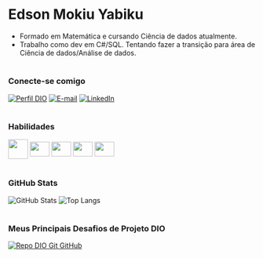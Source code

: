 
# Edson Mokiu Yabiku
- Formado em Matemática e cursando Ciência de dados atualmente.
- Trabalho como dev em C#/SQL. Tentando fazer a transição para área de Ciência de dados/Análise de dados.

#


### Conecte-se comigo
[![Perfil DIO](https://img.shields.io/badge/-Meu%20Perfil%20na%20DIO-30A3DC?style=for-the-badge)](https://web.dio.me/users/edsonmy/)
[![E-mail](https://img.shields.io/badge/-Email-000?style=for-the-badge&logo=microsoft-outlook&logoColor=E94D5F)](mailto:edsonmy@hotmail.com)
[![LinkedIn](https://img.shields.io/badge/-LinkedIn-000?style=for-the-badge&logo=linkedin&logoColor=30A3DC)](https://www.linkedin.com/in/edsonmy/)

#


### Habilidades
<div style="display: inline_block">
  <img align="center" heigth="30" width="40" src="https://cdn.jsdelivr.net/gh/devicons/devicon/icons/csharp/csharp-original.svg" />
  <img align="center" height="30" width="40" src="https://cdn.jsdelivr.net/gh/devicons/devicon/icons/python/python-original.svg" /> 
  <img align="center" height="30" width="40" src="https://cdn.jsdelivr.net/gh/devicons/devicon/icons/javascript/javascript-plain.svg">
  <img align="center" height="30" width="40" src="https://cdn.jsdelivr.net/gh/devicons/devicon/icons/html5/html5-original.svg">
  <img align="center" height="30" width="40" src="https://cdn.jsdelivr.net/gh/devicons/devicon/icons/css3/css3-original.svg">
</div>

#



### GitHub Stats
![GitHub Stats](https://github-readme-stats.vercel.app/api?username=edsonmy&theme=transparent&bg_color=000&border_color=30A3DC&show_icons=true&icon_color=30A3DC&title_color=E94D5F&text_color=FFF)
![Top Langs](https://github-readme-stats-git-masterrstaa-rickstaa.vercel.app/api/top-langs/?username=edsonmy&layout=compact&bg_color=000&border_color=30A3DC&title_color=E94D5F&text_color=FFF)

#


### Meus Principais Desafios de Projeto DIO
[![Repo DIO Git GitHub](https://github-readme-stats.vercel.app/api/pin/?username=edsonmy&repo=dio-lab-open-source&bg_color=000&border_color=30A3DC&show_icons=true&icon_color=30A3DC&title_color=E94D5F&text_color=FFF)](https://github.com/edsonmy/dio-lab-open-source)


